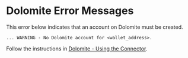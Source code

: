 # Dolomite Error Messages

This error below indicates that an account on Dolomite must be created.

```
... WARNING - No Dolomite account for <wallet_address>.
```

Follow the instructions in [Dolomite - Using the Connector](https://docs.hummingbot.io/connectors/dolomite/#using-the-connector).
